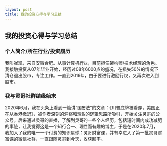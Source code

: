 ```yaml
---
layout: post
title: 我的投资心得与学习总结
---
```


## 我的投资心得与学习总结

### 个人简介/所在行业/投资履历

我叫崔凯，来自安徽合肥。从事计算机行业，目前担任架构师/技术经理的角色。我接触投资从07年毕业开始，经历过08年6000点的盛况，在损失50%的情况下清仓退出股市，专注工作。一直到2019年，由于要进行激励行权，又再次进入到股市。

### 我与灵哥社群结缘始末

2020年6月，我在头条上看到一篇讲“国安法”的文章：《川普底牌被看穿，美国正在从香港撤退》，被作者深刻的洞察和理性的逻辑思路所吸引，开始关注灵哥的公众号。后来通过灵哥的直播，了解到灵哥的一些个人经历，包括短时间内成功减肥的事迹，让我觉得这是一个知行合一、理性而有趣的博主，于是在2020年7月，我加入了我的唯一一个付费的知识星球：灵哥财富课，并有幸进入了第一批灵哥财富课的微信社群，一直跟随灵哥到今天，收获颇丰。
